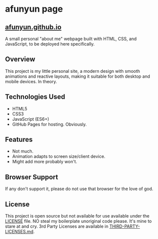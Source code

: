 # afunyun page

## [afunyun.github.io](https://afunyun.github.io/aifunyun/)

A small personal "about me" webpage built with HTML, CSS, and JavaScript, to be deployed here specifically.

## Overview

This project is my little personal site, a modern design with smooth animations and reactive layouts, making it suitable for both desktop and mobile devices. In theory.

## Technologies Used

- HTML5
- CSS3
- JavaScript (ES6+)
- GitHub Pages for hosting. Obviously.

## Features

- Not much.
- Animation adapts to screen size/client device.
- Might add more probably won't.

## Browser Support

If any don't support it, please do not use that browser for the love of god.

## License

This project is open source but not available for use available under the [LICENSE](LICENSE) file. NO steal my boilerplate unoriginal code please. It's mine to stare at and cry.
3rd Party Licenses are available in [THIRD-PARTY-LICENSES.md](THIRD-PARTY-LICENSES.md).
